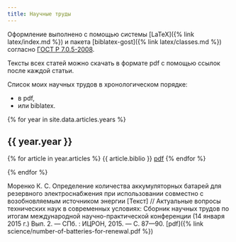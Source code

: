 ```yaml
---
title: Научные труды
---
```


Оформление выполнено с помощью
системы [LaTeX]({% link latex/index.md %}) и пакета
[biblatex-gost]({% link latex/classes.md %}) согласно
[ГОСТ Р 7.0.5-2008](https://ru.wikisource.org/wiki/ГОСТ_Р_7.0.5-2008).

Тексты всех статей можно скачать в формате pdf с помощью ссылок после
каждой статьи.

Список моих научных трудов в хронологическом порядке:
- в pdf,
- или biblatex.

{% for year in site.data.articles.years %}
  <h2>{{ year.year }}</h2>

  {% for article in year.articles %}
  {{ article.biblio }} <a href="{{ article.file }}">pdf</a>
  {% endfor %}

{% endfor %}

Моренко К. С. Определение количества аккумуляторных батарей для
резервного электроснабжения при использовании совместно с
возобновляемым источником энергии [Текст] // Актуальные вопросы
технических наук в современных условиях: Сборник научных трудов по
итогам международной научно-практической конференции (14 января 2015
г.) Вып. 2. — СПб. : ИЦРОН, 2015. — С. 87—90.
[pdf]({% link science/number-of-batteries-for-renewal.pdf %})
